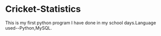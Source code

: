 # Cricket-Statistics


This is my first python program I have done in my school days.Language used--Python,MySQL.
